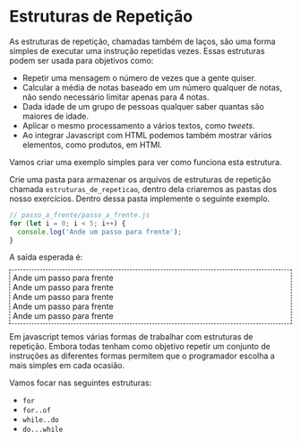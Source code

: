 <script src="../jquery-3.4.1.min.js"></script>
<script src="../jquery_preventDefault.js"></script>

# Estruturas de Repetição

As estruturas de repetição, chamadas também de laços, são uma forma simples de executar uma instrução repetidas vezes. Essas estruturas podem ser usada para objetivos como:
- Repetir uma mensagem o número de vezes que a gente quiser.
- Calcular a média de notas baseado em um número qualquer de notas, não sendo necessário limitar apenas para 4 notas.
- Dada idade de um grupo de pessoas qualquer saber quantas são maiores de idade.
- Aplicar o mesmo processamento a vários textos, como *tweets*.
- Ao integrar Javascript com HTML podemos também mostrar vários elementos, como produtos, em HTMl.

Vamos criar uma exemplo simples para ver como funciona esta estrutura. 

Crie uma pasta para armazenar os arquivos de estruturas de repetição chamada `estruturas_de_repeticao`, dentro dela criaremos as pastas dos nosso exercícios. Dentro dessa pasta implemente o seguinte exemplo.

```javascript
// passo_a_frente/passo_a_frente.js
for (let i = 0; i < 5; i++) {  
  console.log('Ande um passo para frente');
}
```

A saída esperada é:
<div style="border: 1px dashed black; padding: 5px;">
Ande um passo para frente<br>
Ande um passo para frente<br>
Ande um passo para frente<br>
Ande um passo para frente<br>
Ande um passo para frente<br>
</div>

Em javascript temos várias formas de trabalhar com estruturas de repetição. Embora todas tenham como objetivo repetir um conjunto de instruções as diferentes formas permitem que o programador escolha a mais simples em cada ocasião.

Vamos focar nas seguintes estruturas:
- `for`
- `for..of  ` 
- `while..do`
- `do...while`
